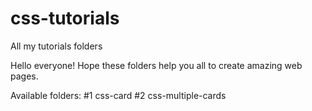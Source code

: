 # css-tutorials
All my tutorials folders

Hello everyone!
Hope these folders help you all to create amazing web pages.

Available folders:
#1 css-card
#2 css-multiple-cards
